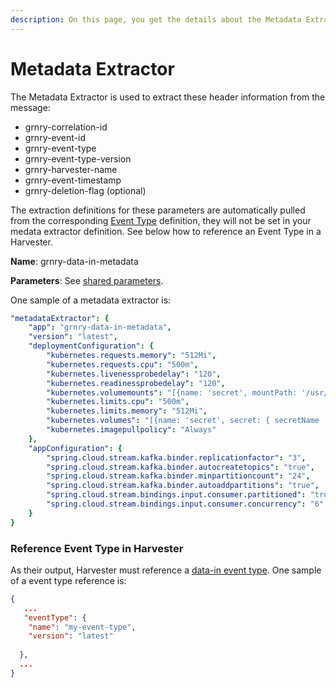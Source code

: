 ```yaml
---
description: On this page, you get the details about the Metadata Extractor
---
```


# Metadata Extractor

The Metadata Extractor is used to extract these header information from the message:

* grnry-correlation-id&#x20;
* grnry-event-id&#x20;
* grnry-event-type&#x20;
* grnry-event-type-version
* grnry-harvester-name
* grnry-event-timestamp
* grnry-deletion-flag (optional)

The extraction definitions for these parameters are automatically pulled from the corresponding [Event Type](../event-type.md) definition, they will not be set in your medata extractor definition. See below how to reference an Event Type in a Harvester.

**Name**: grnry-data-in-metadata

**Parameters**: See [shared parameters](grnry-components-and-parameters.md).

One sample of a metadata extractor is:

```yaml
"metadataExtractor": {
    "app": "grnry-data-in-metadata",
    "version": "latest",
    "deploymentConfiguration": {
        "kubernetes.requests.memory": "512Mi",
        "kubernetes.requests.cpu": "500m",
        "kubernetes.livenessprobedelay": "120",
        "kubernetes.readinessprobedelay": "120",
        "kubernetes.volumemounts": "[{name: 'secret', mountPath: '/usr/src/app/rsa_privatekey.key' , subPath: 'rsa_privatekey.key' , readOnly : 'true' },{name: 'secret', mountPath: '/usr/src/app/rsa_publickey.key' , subPath: 'rsa_publickey.key' , readOnly : 'true' }, {name: 'db-secret', mountPath: '/usr/src/app/db-secret' , readOnly : 'true' }]",
        "kubernetes.limits.cpu": "500m",
        "kubernetes.limits.memory": "512Mi",
        "kubernetes.volumes": "[{name: 'secret', secret: { secretName : 'grnry-base-encryption-token' , defaultMode : '256' }}, {name: 'db-secret', secret: { secretName : 'grnry-pg-citus-secret' , defaultMode : '256' }}]",
        "kubernetes.imagepullpolicy": "Always"
    },
    "appConfiguration": {
        "spring.cloud.stream.kafka.binder.replicationfactor": "3",
        "spring.cloud.stream.kafka.binder.autocreatetopics": "true",
        "spring.cloud.stream.kafka.binder.minpartitioncount": "24",
        "spring.cloud.stream.kafka.binder.autoaddpartitions": "true",
        "spring.cloud.stream.bindings.input.consumer.partitioned": "true",
        "spring.cloud.stream.bindings.input.consumer.concurrency": "6"
    }
}
```



### Reference Event Type in Harvester

As their output, Harvester must reference a [data-in event type](../event-type.md#data-in). One sample of a event type reference is:

```json
{
   ...
   "eventType": {
    "name": "my-event-type",
    "version": "latest"
   
  },
  ...
}
```

